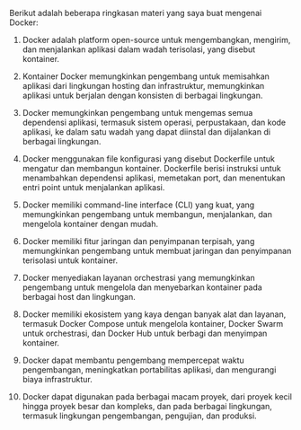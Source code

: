 Berikut adalah beberapa ringkasan materi yang saya buat mengenai Docker:

1. Docker adalah platform open-source untuk mengembangkan, mengirim, dan menjalankan aplikasi dalam wadah terisolasi, yang disebut kontainer.

2. Kontainer Docker memungkinkan pengembang untuk memisahkan aplikasi dari lingkungan hosting dan infrastruktur, memungkinkan aplikasi untuk berjalan dengan konsisten di berbagai lingkungan.

3. Docker memungkinkan pengembang untuk mengemas semua dependensi aplikasi, termasuk sistem operasi, perpustakaan, dan kode aplikasi, ke dalam satu wadah yang dapat diinstal dan dijalankan di berbagai lingkungan.

4. Docker menggunakan file konfigurasi yang disebut Dockerfile untuk mengatur dan membangun kontainer. Dockerfile berisi instruksi untuk menambahkan dependensi aplikasi, memetakan port, dan menentukan entri point untuk menjalankan aplikasi.

5. Docker memiliki command-line interface (CLI) yang kuat, yang memungkinkan pengembang untuk membangun, menjalankan, dan mengelola kontainer dengan mudah.

6. Docker memiliki fitur jaringan dan penyimpanan terpisah, yang memungkinkan pengembang untuk membuat jaringan dan penyimpanan terisolasi untuk kontainer.

7. Docker menyediakan layanan orchestrasi yang memungkinkan pengembang untuk mengelola dan menyebarkan kontainer pada berbagai host dan lingkungan.

8. Docker memiliki ekosistem yang kaya dengan banyak alat dan layanan, termasuk Docker Compose untuk mengelola kontainer, Docker Swarm untuk orchestrasi, dan Docker Hub untuk berbagi dan menyimpan kontainer.

9. Docker dapat membantu pengembang mempercepat waktu pengembangan, meningkatkan portabilitas aplikasi, dan mengurangi biaya infrastruktur.

10. Docker dapat digunakan pada berbagai macam proyek, dari proyek kecil hingga proyek besar dan kompleks, dan pada berbagai lingkungan, termasuk lingkungan pengembangan, pengujian, dan produksi.